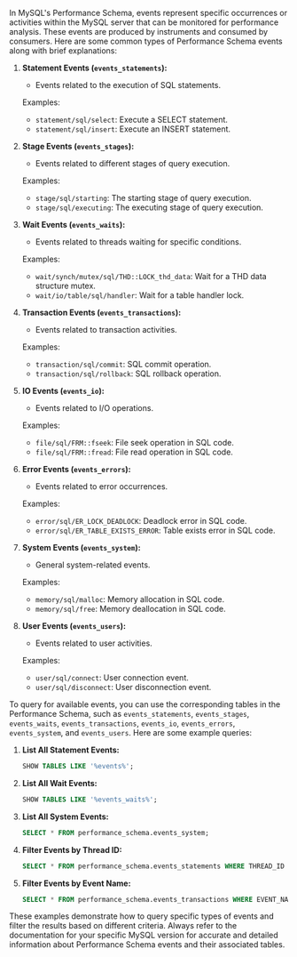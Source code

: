In MySQL's Performance Schema, events represent specific occurrences or activities within the MySQL server that can be monitored for performance analysis. These events are produced by instruments and consumed by consumers. Here are some common types of Performance Schema events along with brief explanations:

1. **Statement Events (`events_statements`):**
   - Events related to the execution of SQL statements.

   Examples:
   - `statement/sql/select`: Execute a SELECT statement.
   - `statement/sql/insert`: Execute an INSERT statement.

2. **Stage Events (`events_stages`):**
   - Events related to different stages of query execution.

   Examples:
   - `stage/sql/starting`: The starting stage of query execution.
   - `stage/sql/executing`: The executing stage of query execution.

3. **Wait Events (`events_waits`):**
   - Events related to threads waiting for specific conditions.

   Examples:
   - `wait/synch/mutex/sql/THD::LOCK_thd_data`: Wait for a THD data structure mutex.
   - `wait/io/table/sql/handler`: Wait for a table handler lock.

4. **Transaction Events (`events_transactions`):**
   - Events related to transaction activities.

   Examples:
   - `transaction/sql/commit`: SQL commit operation.
   - `transaction/sql/rollback`: SQL rollback operation.

5. **IO Events (`events_io`):**
   - Events related to I/O operations.

   Examples:
   - `file/sql/FRM::fseek`: File seek operation in SQL code.
   - `file/sql/FRM::fread`: File read operation in SQL code.

6. **Error Events (`events_errors`):**
   - Events related to error occurrences.

   Examples:
   - `error/sql/ER_LOCK_DEADLOCK`: Deadlock error in SQL code.
   - `error/sql/ER_TABLE_EXISTS_ERROR`: Table exists error in SQL code.

7. **System Events (`events_system`):**
   - General system-related events.

   Examples:
   - `memory/sql/malloc`: Memory allocation in SQL code.
   - `memory/sql/free`: Memory deallocation in SQL code.

8. **User Events (`events_users`):**
   - Events related to user activities.

   Examples:
   - `user/sql/connect`: User connection event.
   - `user/sql/disconnect`: User disconnection event.

To query for available events, you can use the corresponding tables in the Performance Schema, such as `events_statements`, `events_stages`, `events_waits`, `events_transactions`, `events_io`, `events_errors`, `events_system`, and `events_users`. Here are some example queries:

1. **List All Statement Events:**
   ```sql
   SHOW TABLES LIKE '%events%';
   ```

2. **List All Wait Events:**
   ```sql
   SHOW TABLES LIKE '%events_waits%';
   ```

3. **List All System Events:**
   ```sql
   SELECT * FROM performance_schema.events_system;
   ```

4. **Filter Events by Thread ID:**
   ```sql
   SELECT * FROM performance_schema.events_statements WHERE THREAD_ID = <your_thread_id>;
   ```

5. **Filter Events by Event Name:**
   ```sql
   SELECT * FROM performance_schema.events_transactions WHERE EVENT_NAME LIKE 'transaction/sql%';
   ```

These examples demonstrate how to query specific types of events and filter the results based on different criteria. Always refer to the documentation for your specific MySQL version for accurate and detailed information about Performance Schema events and their associated tables.